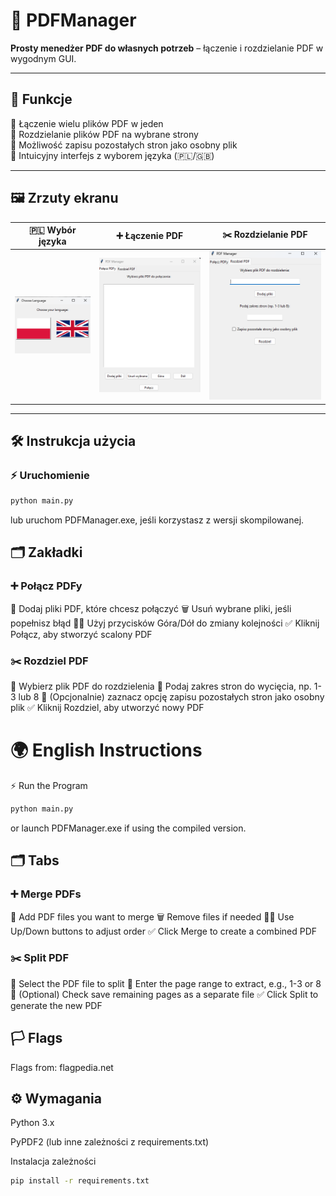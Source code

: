 # 📄 PDFManager

**Prosty menedżer PDF do własnych potrzeb** – łączenie i rozdzielanie PDF w wygodnym GUI.

---

## 🚀 Funkcje

📌 Łączenie wielu plików PDF w jeden  
📌 Rozdzielanie plików PDF na wybrane strony  
📌 Możliwość zapisu pozostałych stron jako osobny plik  
📌 Intuicyjny interfejs z wyborem języka (🇵🇱/🇬🇧)  

---

## 🖼️ Zrzuty ekranu

| 🇵🇱 Wybór języka | ➕ Łączenie PDF | ✂️ Rozdzielanie PDF |
|---|---|---|
| ![Wybór języka](screenshots/language.png) | ![Łączenie PDF](screenshots/laczenie.png) | ![Rozdzielanie PDF](screenshots/rozdziel.png) |

---

## 🛠️ Instrukcja użycia

### ⚡ Uruchomienie

```sh
python main.py
```
lub uruchom PDFManager.exe, jeśli korzystasz z wersji skompilowanej.

## 🗂️ Zakładki
### ➕ Połącz PDFy
📄 Dodaj pliki PDF, które chcesz połączyć
🗑️ Usuń wybrane pliki, jeśli popełnisz błąd
🔼🔽 Użyj przycisków Góra/Dół do zmiany kolejności
✅ Kliknij Połącz, aby stworzyć scalony PDF

### ✂️ Rozdziel PDF
📄 Wybierz plik PDF do rozdzielenia
🔢 Podaj zakres stron do wycięcia, np. 1-3 lub 8
💾 (Opcjonalnie) zaznacz opcję zapisu pozostałych stron jako osobny plik
✅ Kliknij Rozdziel, aby utworzyć nowy PDF

# 🌍 English Instructions
⚡ Run the Program
```sh
python main.py
```
or launch PDFManager.exe if using the compiled version.

## 🗂️ Tabs
### ➕ Merge PDFs
📄 Add PDF files you want to merge
🗑️ Remove files if needed
🔼🔽 Use Up/Down buttons to adjust order
✅ Click Merge to create a combined PDF

### ✂️ Split PDF
📄 Select the PDF file to split
🔢 Enter the page range to extract, e.g., 1-3 or 8
💾 (Optional) Check save remaining pages as a separate file
✅ Click Split to generate the new PDF

## 🏳️ Flags
Flags from: flagpedia.net

## ⚙️ Wymagania
Python 3.x

PyPDF2 (lub inne zależności z requirements.txt)

Instalacja zależności
```sh
pip install -r requirements.txt
```
